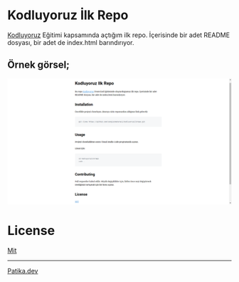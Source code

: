 # Kodluyoruz İlk Repo
[Kodluyoruz](kodluyoruz.org) Eğitimi kapsamında açtığım ilk repo. İçerisinde bir adet README dosyası, bir adet de index.html barındırıyor.

## Örnek görsel;

![gorsel](https://raw.githubusercontent.com/Kodluyoruz/taskforce/main/git/odev1/figures/markdown.png)

# License

[Mit](https://choosealicense.com/licenses/mit/)

--------------------------------------------------------------------------------
[Patika.dev](https://www.patika.dev)